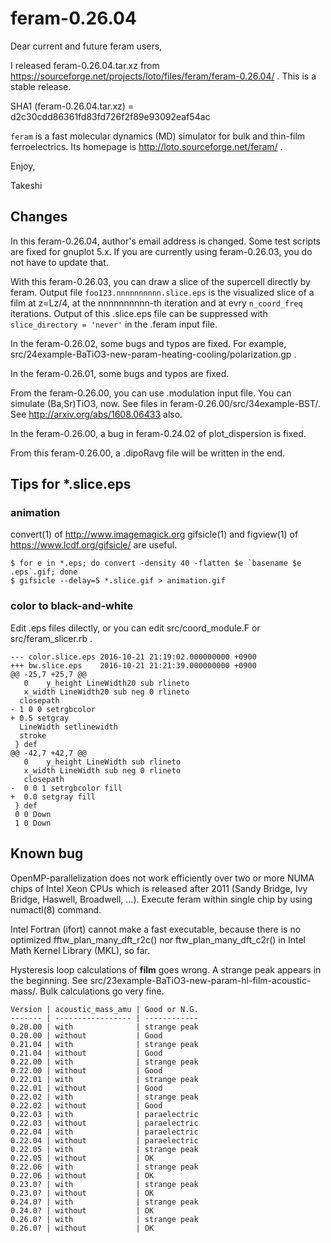 feram-0.26.04
=============
Dear current and future feram users,

I released feram-0.26.04.tar.xz from
https://sourceforge.net/projects/loto/files/feram/feram-0.26.04/ .
This is a stable release.

SHA1 (feram-0.26.04.tar.xz) = d2c30cdd86361fd83fd726f2f89e93092eaf54ac

`feram` is a fast molecular dynamics (MD) simulator
for bulk and thin-film ferroelectrics. Its homepage is
http://loto.sourceforge.net/feram/ .

Enjoy,

Takeshi

## Changes
In this feram-0.26.04, author's email address is changed.
Some test scripts are fixed for gnuplot 5.x.
If you are currently using feram-0.26.03, you do not have to update that.

With this feram-0.26.03, you can draw a slice of the
supercell directly by feram. Output file `foo123.nnnnnnnnnn.slice.eps`
is the visualized slice of a film at z=Lz/4, at the nnnnnnnnnn-th
iteration and at evry `n_coord_freq` iterations.
Output of this .slice.eps file can be suppressed with
`slice_directory = 'never'` in the .feram input file.

In the feram-0.26.02, some bugs and typos are fixed.
For example, src/24example-BaTiO3-new-param-heating-cooling/polarization.gp .

In the feram-0.26.01, some bugs and typos are fixed.

From the feram-0.26.00, you can use .modulation input file.
You can simulate (Ba,Sr)TiO3, now.
See files in feram-0.26.00/src/34example-BST/.
See http://arxiv.org/abs/1608.06433 also.

In the feram-0.26.00, a bug in feram-0.24.02 of plot_dispersion is fixed.

From this feram-0.26.00, a .dipoRavg file will be written in the end.

## Tips for *.slice.eps
### animation
convert(1) of http://www.imagemagick.org
gifsicle(1) and figview(1) of https://www.lcdf.org/gifsicle/ are useful.

    $ for e in *.eps; do convert -density 40 -flatten $e `basename $e .eps`.gif; done
    $ gifsicle --delay=5 *.slice.gif > animation.gif

### color to black-and-white
Edit .eps files dilectly,
or you can edit src/coord_module.F or src/feram_slicer.rb .

    --- color.slice.eps	2016-10-21 21:19:02.000000000 +0900
    +++ bw.slice.eps	2016-10-21 21:21:39.000000000 +0900
    @@ -25,7 +25,7 @@
       0    y_height LineWidth20 sub rlineto
       x_width LineWidth20 sub neg 0 rlineto
      closepath
    - 1 0 0 setrgbcolor
    + 0.5 setgray
      LineWidth setlinewidth
      stroke
     } def
    @@ -42,7 +42,7 @@
       0    y_height LineWidth sub rlineto
       x_width LineWidth sub neg 0 rlineto
       closepath
    -  0 0 1 setrgbcolor fill
    +  0.0 setgray fill
     } def
     0 0 Down
     1 0 Down


## Known bug
OpenMP-parallelization does not work efficiently over two or
more NUMA chips of Intel Xeon CPUs which is released after
2011 (Sandy Bridge, Ivy Bridge, Haswell, Broadwell, ...).
Execute feram within single chip by using numactl(8) command.

Intel Fortran (ifort) cannot make a fast executable,
because there is no optimized fftw_plan_many_dft_r2c() nor
ftw_plan_many_dft_c2r() in Intel Math Kernel Library (MKL), so far.

Hysteresis loop calculations of **film** goes wrong.
A strange peak appears in the beginning.
See src/23example-BaTiO3-new-param-hl-film-acoustic-mass/.
Bulk calculations go very fine.

    Version | acoustic_mass_amu | Good or N.G.
    ------- | ----------------- | ------------
    0.20.00 | with              | strange peak
    0.20.00 | without           | Good
    0.21.04 | with              | strange peak
    0.21.04 | without           | Good
    0.22.00 | with              | strange peak
    0.22.00 | without           | Good
    0.22.01 | with              | strange peak
    0.22.01 | without           | Good
    0.22.02 | with              | strange peak
    0.22.02 | without           | Good
    0.22.03 | with              | paraelectric
    0.22.03 | without           | paraelectric
    0.22.04 | with              | paraelectric
    0.22.04 | without           | paraelectric
    0.22.05 | with              | strange peak
    0.22.05 | without           | OK
    0.22.06 | with              | strange peak
    0.22.06 | without           | OK
    0.23.0? | with              | strange peak
    0.23.0? | without           | OK
    0.24.0? | with              | strange peak
    0.24.0? | without           | OK
    0.26.0? | with              | strange peak
    0.26.0? | without           | OK
